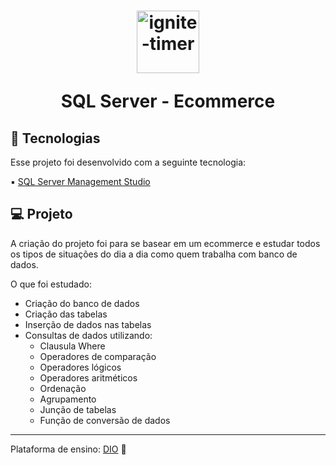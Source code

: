 <h1 align="center">
  <img alt="ignite-timer" title="ignite-timer" src="https://imgur.com/wPzP17J.png" width="100px" />
  <p>SQL Server - Ecommerce</p>  
</h1>

## 🚀 Tecnologias

Esse projeto foi desenvolvido com a seguinte tecnologia:

▪ <a href="https://learn.microsoft.com/en-us/sql/ssms/download-sql-server-management-studio-ssms?view=sql-server-ver16">SQL Server Management Studio</a>

## 💻 Projeto

A criação do projeto foi para se basear em um ecommerce e estudar todos os tipos de situações do dia a dia como quem trabalha com banco de dados.

O que foi estudado:

- Criação do banco de dados
- Criação das tabelas
- Inserção de dados nas tabelas
- Consultas de dados utilizando:
  - Clausula Where
  - Operadores de comparação
  - Operadores lógicos
  - Operadores aritméticos
  - Ordenação
  - Agrupamento
  - Junção de tabelas
  - Função de conversão de dados

---

Plataforma de ensino: <a href="https://www.dio.me/">DIO</a> :rocket:
